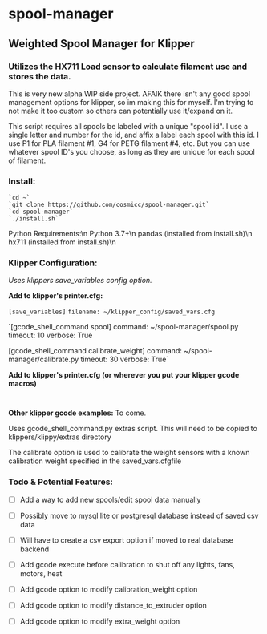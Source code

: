 # spool-manager
## Weighted Spool Manager for Klipper
### Utilizes the HX711 Load sensor to calculate filament use and stores the data.

This is very new alpha WIP side project.
AFAIK there isn't any good spool management options for klipper, so im making this for myself.
I'm trying to not make it too custom so others can potentially use it/expand on it.

This script requires all spools be labeled with a unique "spool id".  I use a single letter and number for the id, and affix a label each spool with this id.
I use P1 for PLA filament #1, G4 for PETG filament #4, etc.  But you can use whatever spool ID's you choose, as long as they are unique for each spool of filament.

### Install:
    `cd ~`
    `git clone https://github.com/cosmicc/spool-manager.git`
    `cd spool-manager`
    `./install.sh`

Python Requirements:\n
  Python 3.7+\n
  pandas (installed from install.sh)\n
  hx711 (installed from install.sh)\n
  
### Klipper Configuration:
  *Uses klippers save_variables config option.*

  **Add to klipper's printer.cfg:**
  
  `[save_variables]`
  `filename: ~/klipper_config/saved_vars.cfg`
  
  `[gcode_shell_command spool]
  command: ~/spool-manager/spool.py
  timeout: 10
  verbose: True

  [gcode_shell_command calibrate_weight]
  command: ~/spool-manager/calibrate.py
  timeout: 30
  verbose: True`

  **Add to klipper's printer.cfg (or wherever you put your klipper gcode macros)**
  
  ` 
  `

  **Other klipper gcode examples:**
    To come.

  Uses gcode_shell_command.py extras script.  This will need to be copied to klippers/klippy/extras directory

The calibrate option is used to calibrate the weight sensors with a known calibration weight specified in the saved_vars.cfgfile


### Todo & Potential Features:
  - [ ] Add a way to add new spools/edit spool data manually
  - [ ] Possibly move to mysql lite or postgresql database instead of saved csv data
  - [ ] Will have to create a csv export option if moved to real database backend
  - [ ] Add gcode execute before calibration to shut off any lights, fans, motors, heat
  - [ ] Add gcode option to modify calibration_weight option
  - [ ] Add gcode option to modify distance_to_extruder option
  - [ ] Add gcode option to modify extra_weight option
  


